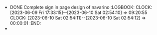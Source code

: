 - DONE Complete sign in page design of navarino
  :LOGBOOK:
  CLOCK: [2023-06-09 Fri 17:33:15]--[2023-06-10 Sat 02:54:10] =>  09:20:55
  CLOCK: [2023-06-10 Sat 02:54:11]--[2023-06-10 Sat 02:54:12] =>  00:00:01
  :END:
-